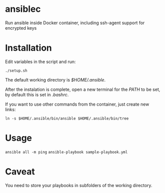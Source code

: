 # ansiblec

Run ansible inside Docker container, including ssh-agent support for encrypted keys

# Installation

Edit variables in the script and run:

`./setup.sh`

The default working directory is *$HOME/.ansible*.

After the instalation is complete, open a new terminal for the *PATH* to be set, by default this is set in *.bashrc*.

If you want to use other commands from the container, just create new links:

`ln -s $HOME/.ansible/bin/ansible $HOME/.ansible/bin/tree`

# Usage

`ansible all -m ping`
`ansible-playbook sample-playbook.yml`

# Caveat 

You need to store your playbooks in subfolders of the working directory.
